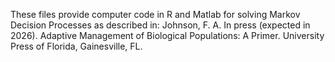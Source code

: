 These files provide computer code in R and Matlab for solving Markov Decision Processes as described in:
Johnson, F. A. In press (expected in 2026). Adaptive Management of Biological Populations: A Primer. University Press of Florida, Gainesville, FL.
